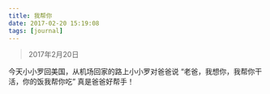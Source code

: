 ```yaml
---
title: 我帮你
date: 2017-02-20 15:19:08
tags: [journal]
---
```


> 2017年2月20日

今天小小罗回美国，从机场回家的路上小小罗对爸爸说
“老爸，我想你，我帮你干活，你的饭我帮你吃”
真是爸爸好帮手！
